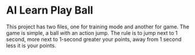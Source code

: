 # AI Learn Play Ball

This project has two files, one for training mode and another for game.
The game is simple, a ball with an action jump. The rule is to jump next to 1 second, more next to 1-second greater your points, away from 1 second less it is your points.

